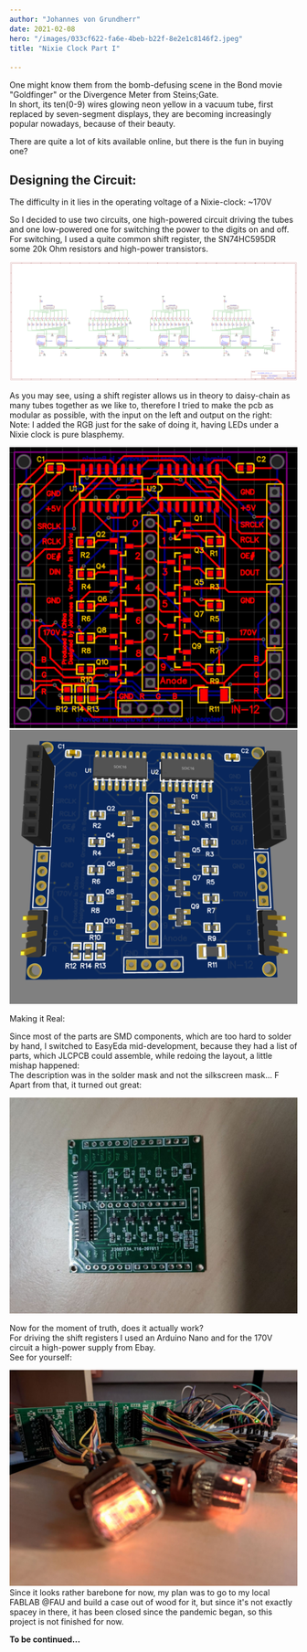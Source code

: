 ```yaml
---
author: "Johannes von Grundherr"
date: 2021-02-08
hero: "/images/033cf622-fa6e-4beb-b22f-8e2e1c8146f2.jpeg"
title: "Nixie Clock Part I"

---
```


One might know them from the bomb-defusing scene in the Bond movie "Goldfinger" or the Divergence Meter from Steins;Gate.\
In short, its ten(0-9) wires glowing neon yellow in a vacuum tube, first replaced by seven-segment displays, they are becoming increasingly popular nowadays, because of their beauty.

There are quite a lot of kits available online, but there is the fun in buying one?

## Designing the Circuit:

The difficulty in it lies in the operating voltage of a Nixie-clock: ~170V

So I decided to use two circuits, one high-powered circuit driving the tubes and one low-powered one for switching the power to the digits on and off.\
For switching, I used a quite common shift register, the SN74HC595DR\
some 20k Ohm resistors and high-power transistors.

![](/images/85891b67-171e-4b60-87b9-90173bb718bc.png)

As you may see, using a shift register allows us in theory to daisy-chain as many tubes together as we like to, therefore I tried to make the pcb as modular as possible, with the input on the left and output on the right:\
Note: I added the RGB just for the sake of doing it, having LEDs under a Nixie clock is pure blasphemy.

![](/images/de394e66-a1dd-4bf8-842f-98809ed4abf8.png)![](/images/f43a37ec-69ae-4453-b78c-ec7a56363f12.png)

Making it Real:

Since most of the parts are SMD components, which are too hard to solder by hand, I switched to EasyEda mid-development, because they had a list of parts, which JLCPCB could assemble, while redoing the layout, a little mishap happened:\
The description was in the solder mask and not the silkscreen mask... F\
Apart from that, it turned out great:

![](/images/359f15d8-f5f7-43aa-8a3f-58d45e9e0a5d.jpeg)

Now for the moment of truth, does it actually work?\
For driving the shift registers I used an Arduino Nano and for the 170V circuit a high-power supply from Ebay.\
See for yourself:

![](/images/e177462a-4e9b-4a06-84bf-ae8f1b4b2d14.jpeg)Since it looks rather barebone for now, my plan was to go to my local FABLAB @FAU and build a case out of wood for it, but since it's not exactly spacey in there, it has been closed since the pandemic began, so this project is not finished for now.

**To be continued...**
